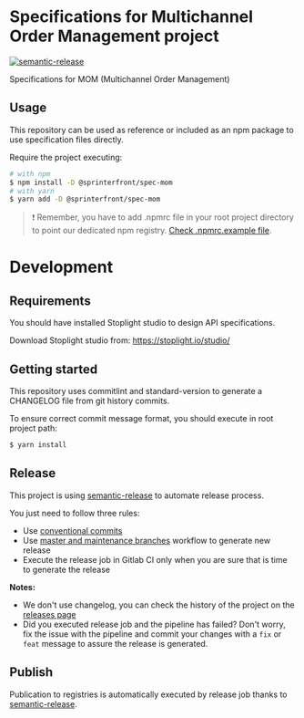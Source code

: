 # Specifications for Multichannel Order Management project

[![semantic-release](https://img.shields.io/badge/%20%20%F0%9F%93%A6%F0%9F%9A%80-semantic--release-e10079.svg)](https://github.com/semantic-release/semantic-release)

Specifications for MOM (Multichannel Order Management)

## Usage

This repository can be used as reference or included as an npm package to use
specification files directly.

Require the project executing:

```bash
# with npm
$ npm install -D @sprinterfront/spec-mom
# with yarn
$ yarn add -D @sprinterfront/spec-mom
```

> ❗ Remember, you have to add .npmrc file in your root project directory to
> point our dedicated npm registry. [Check .npmrc.example file](.npmrc.example).

# Development

## Requirements

You should have installed Stoplight studio to design API specifications.

Download Stoplight studio from: https://stoplight.io/studio/

## Getting started

This repository uses commitlint and standard-version to generate a CHANGELOG
file from git history commits.

To ensure correct commit message format, you should execute in root project
path:

```bash
$ yarn install
```

## Release

This project is using [semantic-release](https://github.com/semantic-release/semantic-release) to automate release process.

You just need to follow three rules:

- Use [conventional commits](https://www.conventionalcommits.org/en/v1.0.0/)
- Use [master and maintenance branches](https://github.com/semantic-release/semantic-release/blob/master/docs/recipes/maintenance-releases.md#publishing-maintenance-releases) workflow to generate new release
- Execute the release job in Gitlab CI only when you are sure that is time to generate the release

**Notes:**

- We don't use changelog, you can check the history of the project on the [releases page](../../releases)
- Did you executed release job and the pipeline has failed? Don't worry, fix the issue with the pipeline and commit your changes with a `fix` or `feat` message to assure the release is generated.

## Publish

Publication to registries is automatically executed by release job thanks to [semantic-release](https://github.com/semantic-release/semantic-release).
